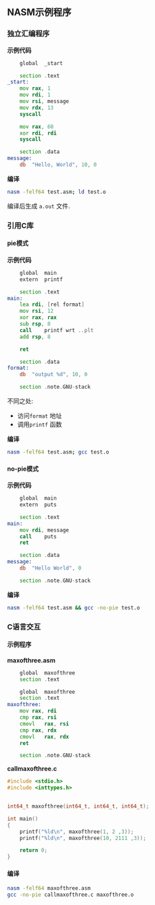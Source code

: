 
## NASM示例程序

### 独立汇编程序

**示例代码**

```asm
	global	_start

	section	.text
_start:
	mov	rax, 1
	mov	rdi, 1
	mov	rsi, message
	mov	rdx, 13
	syscall

	mov	rax, 60
	xor	rdi, rdi
	syscall

	section	.data
message:
	db	"Hello, World", 10, 0
```

**编译**

```bash
nasm -felf64 test.asm; ld test.o
```

编译后生成 `a.out` 文件.

### 引用C库

#### pie模式

**示例代码**

```asm
	global	main
	extern	printf

	section	.text
main:
	lea	rdi, [rel format]
	mov	rsi, 12
	xor	rax, rax
	sub	rsp, 8
	call	printf wrt ..plt
	add	rsp, 8

	ret

	section	.data
format:
	db	"output %d", 10, 0

	section	.note.GNU-stack
```

不同之处:
* 访问`format` 地址
* 调用`printf` 函数

**编译**

```bash
nasm -felf64 test.asm; gcc test.o
```

#### no-pie模式

**示例代码**

```asm
	global	main
	extern	puts

	section	.text
main:
	mov	rdi, message
	call	puts
	ret

	section	.data
message:
	db	"Hello World", 0

	section	.note.GNU-stack
```

**编译**

```bash
nasm -felf64 test.asm && gcc -no-pie test.o
```

### C语言交互

#### 示例程序

**maxofthree.asm**
```asm
	global	maxofthree
	section	.text

	global	maxofthree
	section	.text
maxofthree:
	mov	rax, rdi
	cmp	rax, rsi
	cmovl	rax, rsi
	cmp	rax, rdx
	cmovl	rax, rdx
	ret

	section	.note.GNU-stack
```

**callmaxofthree.c**

```c
#include <stdio.h>
#include <inttypes.h>


int64_t maxofthree(int64_t, int64_t, int64_t);

int main()
{
	printf("%ld\n", maxofthree(1, 2 ,3));
	printf("%ld\n", maxofthree(10, 2111 ,3));

	return 0;
}
```

#### 编译

```bash
nasm -felf64 maxofthree.asm
gcc -no-pie callmaxofthree.c maxofthree.o
```

